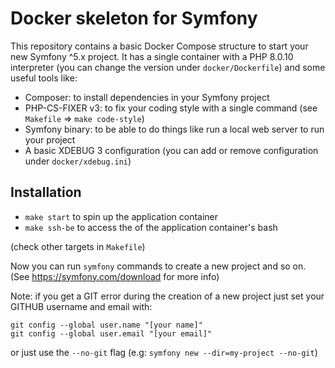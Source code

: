 # Docker skeleton for Symfony

This repository contains a basic Docker Compose structure to start your new Symfony ^5.x project. It has a single container with a PHP 8.0.10 interpreter (you can change the version under `docker/Dockerfile`) and some useful tools like:
- Composer: to install dependencies in your Symfony project
- PHP-CS-FIXER v3: to fix your coding style with a single command (see `Makefile` => `make code-style`)
- Symfony binary: to be able to do things like run a local web server to run your project
- A basic XDEBUG 3 configuration (you can add or remove configuration under `docker/xdebug.ini`)


## Installation
- `make start` to spin up the application container
- `make ssh-be` to access the of the application container's bash

(check other targets in `Makefile`)

Now you can run `symfony` commands to create a new project and so on. (See https://symfony.com/download for more info)

Note: if you get a GIT error during the creation of a new project just set your GITHUB username and email with:
```
git config --global user.name "[your name]"
git config --global user.email "[your email]"
```
or just use the `--no-git` flag (e.g: `symfony new --dir=my-project --no-git`)
